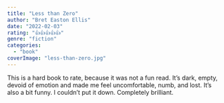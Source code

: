 ```yaml
---
title: "Less than Zero"
author: "Bret Easton Ellis"
date: "2022-02-03"
rating: "👍👍👍👍👍"
genre: "fiction"
categories: 
  - "book"
coverImage: "less-than-zero.jpg"
---
```

This is a hard book to rate, because it was not a fun read. It’s dark, empty, devoid of emotion and made me feel uncomfortable, numb, and lost. It’s also a bit funny. I couldn’t put it down. Completely brilliant.
